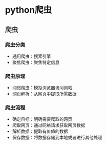 # python爬虫

## 爬虫

### 爬虫分类

- 通用爬虫：搜索引擎
- 聚焦爬虫：聚焦特定信息

### 爬虫原理

- 网络爬虫：模拟浏览器访问网站
- 网页解析：从网页中提取所需数据

### 爬虫流程

- 确定目标：明确需要爬取的网页
- 爬取网页：通过网络请求获取网页数据
- 解析数据：提取有价值的数据
- 保存数据：将数据存储到本地或者进行其他处理